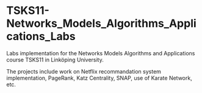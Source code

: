 # TSKS11-Networks_Models_Algorithms_Applications_Labs
Labs implementation for the Networks Models Algorithms and Applications course TSKS11 in Linköping University.

The projects include work on Netflix recommandation system implementation, PageRank, Katz Centrality, SNAP, use of Karate Network, etc.
